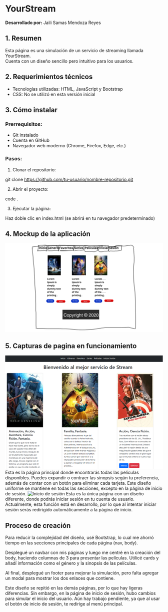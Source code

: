 # YourStream

**Desarrollado por:** Jaili Samas Mendoza Reyes

## 1. Resumen
Esta página es una simulación de un servicio de streaming llamada YourStream.  
Cuenta con un diseño sencillo pero intuitivo para los usuarios.

## 2. Requerimientos técnicos
- Tecnologías utilizadas: HTML, JavaScript y Bootstrap
- CSS: No se utilizó en esta versión inicial

## 3. Cómo instalar
### Prerrequisitos:
- Git instalado
- Cuenta en GitHub
- Navegador web moderno (Chrome, Firefox, Edge, etc.)

### Pasos:

1. Clonar el repositorio:

git clone https://github.com/tu-usuario/nombre-repositorio.git

2. Abrir el proyecto:

  code .

3. Ejecutar la página:

Haz doble clic en index.html (se abrirá en tu navegador predeterminado)

## 4. Mockup de la aplicación
<img src="Pagina/Imagenes/Mockup.png" width="600" alt="Mockup">

## 5. Capturas de pagina en funcionamiento

<img src="Pagina/Imagenes/Inicio.png" width="600" alt="Menu">
Esta es la página principal donde encontrarás todas las películas disponibles. 
Puedes expandir o contraer las sinopsis según tu preferencia, además de contar con un botón para eliminar cada tarjeta. 
Este diseño uniforme se mantiene en todas las secciones, excepto en la página de inicio de sesión.

<img src="Pagina/Imagenes/IniciarSesión.png" width="600" alt="Inicio de sesión">
Esta es la única página con un diseño diferente, donde podrás iniciar sesión en tu cuenta de usuario. 
Actualmente, esta función está en desarrollo, por lo que al intentar iniciar sesión serás redirigido automáticamente a la página de inicio.

## Proceso de creación
Para reducir la complejidad del diseño, usé Bootstrap, lo cual me ahorró tiempo en las secciones principales de cada página (nav, body).

Desplegué un navbar con mis páginas y luego me centré en la creación del body, haciendo columnas de 3 para presentar las películas. Utilicé cards y añadí información como el género y la sinopsis de las películas.

Al final, desplegué un footer para mejorar la simulación, pero falta agregar un modal para mostrar los dos enlaces que contiene.

Este diseño se repitió en las demás páginas, por lo que hay ligeras diferencias. Sin embargo, en la página de inicio de sesión, hubo cambios para simular el inicio del usuario. Aún hay trabajo pendiente, ya que al usar el botón de inicio de sesión, te redirige al menú principal.





